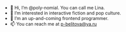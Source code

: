 - 👋 Hi, I’m @poly-nomial. You can call me Lina.
- 👀 I’m interested in interactive fiction and pop culture.
- 🌱 I’m an up-and-coming frontend programmer.
- 📫 You can reach me at p-belitova@ya.ru

<!---
poly-nomial/poly-nomial is a ✨ special ✨ repository because its `README.md` (this file) appears on your GitHub profile.
You can click the Preview link to take a look at your changes.
--->
